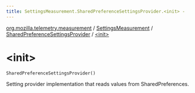 ```yaml
---
title: SettingsMeasurement.SharedPreferenceSettingsProvider.<init> - 
---
```


[org.mozilla.telemetry.measurement](../../index.html) / [SettingsMeasurement](../index.html) / [SharedPreferenceSettingsProvider](index.html) / [&lt;init&gt;](./-init-.html)

# &lt;init&gt;

`SharedPreferenceSettingsProvider()`

Setting provider implementation that reads values from SharedPreferences.

